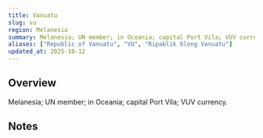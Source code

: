 ```yaml
---
title: Vanuatu
slug: vu
region: Melanesia
summary: Melanesia; UN member; in Oceania; capital Port Vila; VUV currency.
aliases: ["Republic of Vanuatu", "VU", "Ripablik blong Vanuatu"]
updated_at: 2025-10-12
---
```


## Overview

Melanesia; UN member; in Oceania; capital Port Vila; VUV currency.

## Notes

<!-- Add your first note below -->
